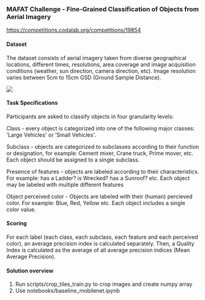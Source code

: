 ### MAFAT Challenge - Fine-Grained Classification of Objects from Aerial Imagery

https://competitions.codalab.org/competitions/19854

#### Dataset

The dataset consists of aerial imagery taken from diverse geographical locations, different times, resolutions, area coverage and image acquisition conditions (weather, sun direction, camera direction, etc). Image resolution varies between 5cm to 15cm GSD (Ground Sample Distance).

<img src=https://s3-us-west-2.amazonaws.com/codalab-webiks/Images/examples.jpg> </img>

#### Task Specifications
Participants are asked to classify objects in four granularity levels:

Class - every object is categorized into one of the following major classes: 'Large Vehicles' or 'Small Vehicles'.

Subclass - objects are categorized to subclasses according to their function or designation, for example: Cement mixer, Crane truck, Prime mover, etc. Each object should be assigned to a single subclass.

Presence of features - objects are labeled according to their characteristics. For example: has a Ladder? is Wrecked? has a Sunroof? etc. Each object may be labeled with multiple different features

Object perceived color - Objects are labeled with their (human) percieved color.  For example: Blue, Red, Yellow etc. Each object includes a single color value.

#### Scoring

For each label (each class, each subclass, each feature and each perceived color), an average precision index is calculated separately. Then, a Quality Index is calculated as the average of all average precision indices (Mean Average Precision).

#### Solution overview

1. Run scripts/crop_tiles_train.py to crop images and create numpy array
2. Use notebooks/baseline_mobilenet.ipynb 
